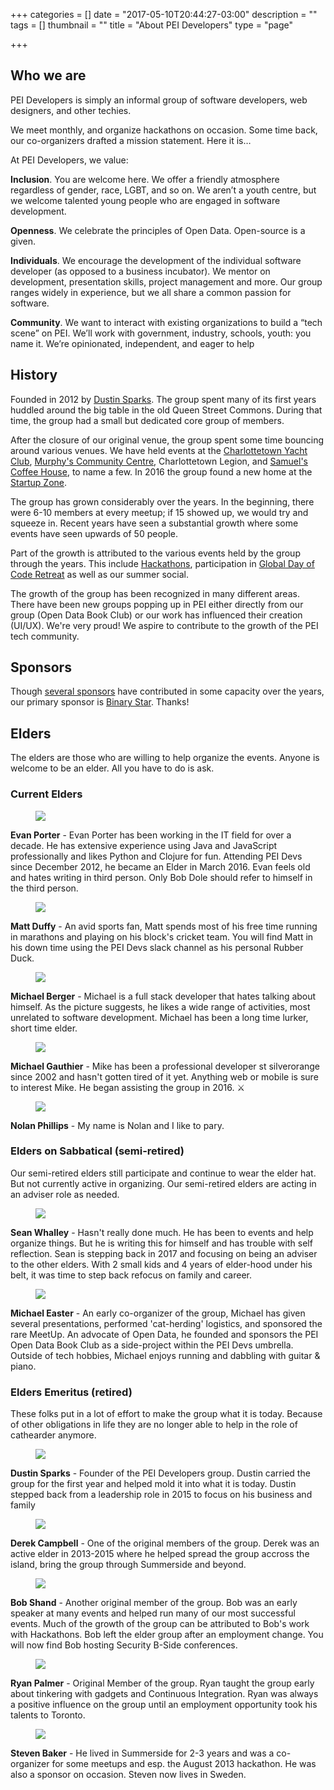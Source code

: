 +++
categories = []
date = "2017-05-10T20:44:27-03:00"
description = ""
tags = []
thumbnail = ""
title = "About PEI Developers"
type = "page"

+++
## Who we are

PEI Developers is simply an informal group of software developers, web designers, and other techies.

We meet monthly, and organize hackathons on occasion. Some time back, our co-organizers drafted a mission statement. Here it is…

At PEI Developers, we value:

**Inclusion**. You are welcome here. We offer a friendly atmosphere regardless of gender, race, LGBT, and so on. We aren’t a youth centre, but we welcome talented young people who are engaged in software development.

**Openness**. We celebrate the principles of Open Data. Open-source is a given.

**Individuals**. We encourage the development of the individual software developer (as opposed to a business incubator). We mentor on development, presentation skills, project management and more. Our group ranges widely in experience, but we all share a common passion for software.

**Community**.  We want to interact with existing organizations to build a “tech scene” on PEI. We’ll work with government, industry, schools, youth: you name it. We’re opinionated, independent, and eager to help

## History

Founded in 2012 by [Dustin Sparks](https://twitter.com/dustin_sparks). The group spent many of its first years huddled around the big table in the old Queen Street Commons. During that time, the group had a small but dedicated core group of members.

After the closure of our original venue, the group spent some time bouncing around various venues. We have held events at the [Charlottetown Yacht Club](http://www.cyc.pe.ca/), [Murphy's Community Centre](https://www.murphyscommunitycentre.com/), Charlottetown Legion, and [Samuel's Coffee House](https://samuelscoffeehouse.ca/), to name a few. In 2016 the group found a new home at the [Startup Zone](https://startupzone.ca/).

The group has grown considerably over the years. In the beginning, there were 6-10 members at every meetup; if 15 showed up, we would try and squeeze in. Recent years have seen a substantial growth where some events have seen upwards of 50 people.

Part of the growth is attributed to the various events held by the group through the years. This include [Hackathons](http://bit.ly/2sIZITO), participation in [Global Day of Code Retreat](http://bit.ly/2sIZITO) as well as our summer social.

The growth of the group has been recognized in many different areas. There have been new groups popping up in PEI either directly from our group (Open Data Book Club) or our work has influenced their creation (UI/UX). We're very proud! We aspire to contribute to the growth of the PEI tech community.

## Sponsors

Though [several sponsors](https://github.com/peidevs/Event_Resources/blob/master/MeetUps.csv) have contributed in some capacity over the years, our primary sponsor is [Binary Star](http://www.binarystar.biz/). Thanks!

## Elders

The elders are those who are willing to help organize the events. Anyone is welcome to be an elder. All you have to do is ask.

### Current Elders

<article class="loop__item post clearfix">
<figure class="loop__thumbnail">
<img src="https://secure.meetupstatic.com/photos/member/d/8/6/0/member_163435392.jpeg"> 
</figure>
<div class="loop__content clearfix">
<strong>Evan Porter</strong> - Evan Porter has been working in the IT field for over a decade. He has extensive experience using Java and JavaScript professionally and likes Python and Clojure for fun. Attending PEI Devs since December 2012, he became an Elder in March 2016. Evan feels old and hates writing in third person. Only Bob Dole should refer to himself in the third person.
</div>
</article>

<article class="loop__item post clearfix">
<figure class="loop__thumbnail">
<img src="https://secure.meetupstatic.com/photos/member/2/5/8/2/member_162429602.jpeg"> 
</figure>
<div class="loop__content clearfix">
<strong>Matt Duffy</strong> - An avid sports fan, Matt spends most of his free time running in marathons and playing on his block's cricket team. You will find Matt in his down time using the PEI Devs slack channel as his personal Rubber Duck.
</div>
</article>

<article class="loop__item post clearfix">
<figure class="loop__thumbnail">
<img src="/uploads/2017/06/29/meatbanff.jpg">
</figure>
<div class="loop__content clearfix">
<strong>Michael Berger</strong> - Michael is a full stack developer that hates talking about himself. As the picture suggests, he likes a wide range of activities, most unrelated to software development. Michael has been a long time lurker, short time elder.
</div>
</article>

<article class="loop__item post clearfix">
<figure class="loop__thumbnail">
<img src="https://secure.meetupstatic.com/photos/member/1/0/9/9/member_246964249.jpeg"> 
</figure>
<div class="loop__content clearfix">
<strong>Michael Gauthier</strong> - Mike has been a professional developer st silverorange since 2002 and hasn't gotten tired of it yet. Anything web or mobile is sure to interest Mike. He began assisting the group in 2016. ⚔
</div>
</article>

<article class="loop__item post clearfix">
<figure class="loop__thumbnail">
<img src="https://secure.meetupstatic.com/photos/member/8/2/8/5/member_263913413.jpeg"> 
</figure>
<div class="loop__content clearfix">
<strong>Nolan Phillips</strong> - My name is Nolan and I like to pary.
</div>
</article>

### Elders on Sabbatical (semi-retired)

Our semi-retired elders still participate and continue to wear the elder hat. But not currently active in organizing. Our semi-retired elders are acting in an adviser role as needed.

<article class="loop__item post clearfix">
<figure class="loop__thumbnail">
<img src="https://secure.meetupstatic.com/photos/member/c/7/e/4/member_159531172.jpeg"> 
</figure>
<div class="loop__content clearfix">
<strong>Sean Whalley</strong> - Hasn't really done much. He has been to events and help organize things. But he is writing this for himself and has trouble with self reflection. Sean is stepping back in 2017 and focusing on being an adviser to the other elders. With 2 small kids and 4 years of elder-hood under his belt, it was time to step back refocus on family and career.
</div>
</article>

<article class="loop__item post clearfix">
<figure class="loop__thumbnail">
<img src="https://secure.meetupstatic.com/photos/member/4/b/c/0/member_156379392.jpeg"> 
</figure>
<div class="loop__content clearfix">
<strong>Michael Easter</strong> - An early co-organizer of the group, Michael has given several presentations, performed 'cat-herding' logistics, and sponsored the rare MeetUp. An advocate of Open Data, he founded and sponsors the PEI Open Data Book Club as a side-project within the PEI Devs umbrella. Outside of tech hobbies, Michael enjoys running and dabbling with guitar &amp; piano.
</div>
</article>

### Elders Emeritus (retired)

These folks put in a lot of effort to make the group what it is today. Because of other obligations in life they are no longer able to help in the role of cathearder anymore.

<article class="loop__item post clearfix">
<figure class="loop__thumbnail">
<img src="https://secure.meetupstatic.com/photos/member/4/0/e/4/member_46456612.jpeg"> 
</figure>
<div class="loop__content clearfix">
<strong>Dustin Sparks</strong> - Founder of the PEI Developers group. Dustin carried the group for the first year and helped mold it into what it is today. Dustin stepped back from a leadership role in 2015 to focus on his business and family
</div>
</article>

<article class="loop__item post clearfix">
<figure class="loop__thumbnail">
<img src="https://secure.meetupstatic.com/photos/member/b/a/7/e/member_163727742.jpeg"> 
</figure>
<div class="loop__content clearfix">
<strong>Derek Campbell</strong> - One of the original members of the group. Derek was an active elder in 2013-2015 where he helped spread the group accross the island, bring the group through Summerside and beyond. 
</div>
</article>

<article class="loop__item post clearfix">
<figure class="loop__thumbnail">
<img src="https://secure.meetupstatic.com/photos/member/a/b/1/a/member_89983802.jpeg"> 
</figure>
<div class="loop__content clearfix">
<strong>Bob Shand</strong> - Another original member of the group. Bob was an early speaker at many events and helped run many of our most successful events. Much of the growth of the group can be attributed to Bob's work with Hackathons. Bob left the elder group after an employment change. You will now find Bob hosting Security B-Side conferences.
</div>
</article>

<article class="loop__item post clearfix">
<figure class="loop__thumbnail">
<img src="https://secure.meetupstatic.com/s/img/2982428616572973604/noPhoto_80.gif"> 
</figure>
<div class="loop__content clearfix">
<strong>Ryan Palmer</strong> - Original Member of the group. Ryan taught the group early about tinkering with gadgets and Continuous Integration. Ryan was always a positive influence on the group until an employment opportunity took his talents to Toronto.
</div>
</article>

<article class="loop__item post clearfix">
<figure class="loop__thumbnail">
<img src="https://secure.meetupstatic.com/s/img/2982428616572973604/noPhoto_80.gif"> 
</figure>
<div class="loop__content clearfix">
<strong>Steven Baker</strong> - He lived in Summerside for 2-3 years and was a co-organizer for some meetups and esp. the August 2013 hackathon. He was also a sponsor on occasion. Steven now lives in Sweden.
</div>
</article>